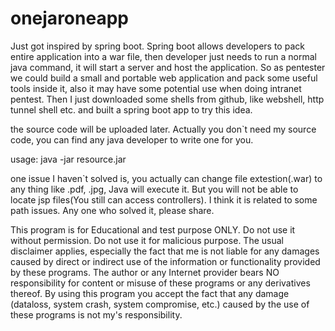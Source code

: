 # onejaroneapp

Just got inspired by spring boot. Spring boot allows developers to pack entire application into a war file, then developer just needs to run a normal java command, it will start a server and host the application. So as pentester we could build a small and portable web application and pack some useful tools inside it, also it may have some potential use when doing intranet pentest. Then I just downloaded some shells from github, like webshell, http tunnel shell etc. and built a spring boot app to try this idea.

the source code will be uploaded later. Actually you don`t need my source code, you can find any java developer to write one for you.

usage: java -jar resource.jar

one issue I haven`t solved is, you actually can change file extestion(.war) to any thing like .pdf, .jpg, Java will execute it. But you will not be able to locate jsp files(You still can access controllers). I think it is related to some path issues. Any one who solved it, please share.

This program is for Educational and test purpose ONLY. Do not use it without permission. Do not use it for malicious purpose. The usual disclaimer applies, especially the fact that me is not liable for any damages caused by direct or indirect use of the information or functionality provided by these programs. The author or any Internet provider bears NO responsibility for content or misuse of these programs or any derivatives thereof. By using this program you accept the fact that any damage (dataloss, system crash, system compromise, etc.) caused by the use of these programs is not my's responsibility.

